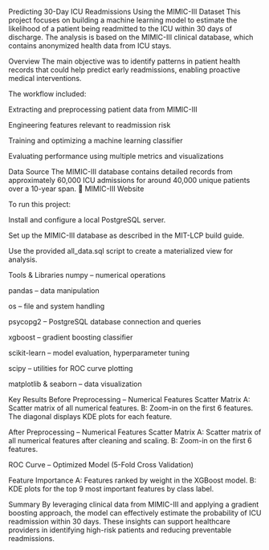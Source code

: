 Predicting 30-Day ICU Readmissions Using the MIMIC-III Dataset This project focuses on building a machine learning model to estimate the likelihood of a patient being readmitted to the ICU within 30 days of discharge. The analysis is based on the MIMIC-III clinical database, which contains anonymized health data from ICU stays.

Overview The main objective was to identify patterns in patient health records that could help predict early readmissions, enabling proactive medical interventions.

The workflow included:

Extracting and preprocessing patient data from MIMIC-III

Engineering features relevant to readmission risk

Training and optimizing a machine learning classifier

Evaluating performance using multiple metrics and visualizations

Data Source The MIMIC-III database contains detailed records from approximately 60,000 ICU admissions for around 40,000 unique patients over a 10-year span. 🔗 MIMIC-III Website

To run this project:

Install and configure a local PostgreSQL server.

Set up the MIMIC-III database as described in the MIT-LCP build guide.

Use the provided all_data.sql script to create a materialized view for analysis.

Tools & Libraries numpy – numerical operations

pandas – data manipulation

os – file and system handling

psycopg2 – PostgreSQL database connection and queries

xgboost – gradient boosting classifier

scikit-learn – model evaluation, hyperparameter tuning

scipy – utilities for ROC curve plotting

matplotlib & seaborn – data visualization

Key Results Before Preprocessing – Numerical Features Scatter Matrix A: Scatter matrix of all numerical features. B: Zoom-in on the first 6 features. The diagonal displays KDE plots for each feature.

After Preprocessing – Numerical Features Scatter Matrix A: Scatter matrix of all numerical features after cleaning and scaling. B: Zoom-in on the first 6 features.

ROC Curve – Optimized Model (5-Fold Cross Validation)

Feature Importance A: Features ranked by weight in the XGBoost model. B: KDE plots for the top 9 most important features by class label.

Summary By leveraging clinical data from MIMIC-III and applying a gradient boosting approach, the model can effectively estimate the probability of ICU readmission within 30 days. These insights can support healthcare providers in identifying high-risk patients and reducing preventable readmissions.